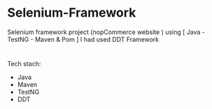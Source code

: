 # Selenium-Framework
Selenium framework project (nopCommerce website ) using [ Java - TestNG -  Maven &amp; Pom ]
I had used DDT Framework
#
Tech stach:
- Java
- Maven
- TestNG
- DDT
